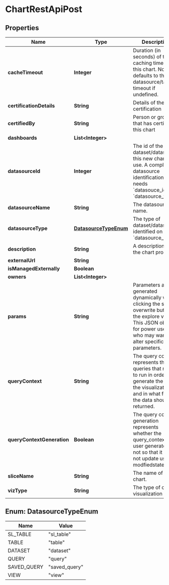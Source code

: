 # ChartRestApiPost

## Properties
Name | Type | Description | Notes
------------ | ------------- | ------------- | -------------
**cacheTimeout** | **Integer** | Duration (in seconds) of the caching timeout for this chart. Note this defaults to the datasource/table timeout if undefined. |  [optional]
**certificationDetails** | **String** | Details of the certification |  [optional]
**certifiedBy** | **String** | Person or group that has certified this chart |  [optional]
**dashboards** | **List&lt;Integer&gt;** |  |  [optional]
**datasourceId** | **Integer** | The id of the dataset/datasource this new chart will use. A complete datasource identification needs &#x60;datasouce_id&#x60; and &#x60;datasource_type&#x60;. | 
**datasourceName** | **String** | The datasource name. |  [optional]
**datasourceType** | [**DatasourceTypeEnum**](#DatasourceTypeEnum) | The type of dataset/datasource identified on &#x60;datasource_id&#x60;. | 
**description** | **String** | A description of the chart propose. |  [optional]
**externalUrl** | **String** |  |  [optional]
**isManagedExternally** | **Boolean** |  |  [optional]
**owners** | **List&lt;Integer&gt;** |  |  [optional]
**params** | **String** | Parameters are generated dynamically when clicking the save or overwrite button in the explore view. This JSON object for power users who may want to alter specific parameters. |  [optional]
**queryContext** | **String** | The query context represents the queries that need to run in order to generate the data the visualization, and in what format the data should be returned. |  [optional]
**queryContextGeneration** | **Boolean** | The query context generation represents whether the query_contextis user generated or not so that it does not update user modfiedstate. |  [optional]
**sliceName** | **String** | The name of the chart. | 
**vizType** | **String** | The type of chart visualization used. |  [optional]

<a name="DatasourceTypeEnum"></a>
## Enum: DatasourceTypeEnum
Name | Value
---- | -----
SL_TABLE | &quot;sl_table&quot;
TABLE | &quot;table&quot;
DATASET | &quot;dataset&quot;
QUERY | &quot;query&quot;
SAVED_QUERY | &quot;saved_query&quot;
VIEW | &quot;view&quot;
